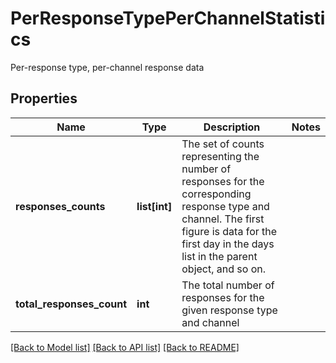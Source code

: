 # PerResponseTypePerChannelStatistics

Per-response type, per-channel response data

## Properties
Name | Type | Description | Notes
------------ | ------------- | ------------- | -------------
**responses_counts** | **list[int]** | The set of counts representing the number of responses for the corresponding response type and channel.  The first figure is data for the first day in the days list in the parent object, and so on. | 
**total_responses_count** | **int** | The total number of responses for the given response type and channel | 

[[Back to Model list]](../README.md#documentation-for-models) [[Back to API list]](../README.md#documentation-for-api-endpoints) [[Back to README]](../README.md)


